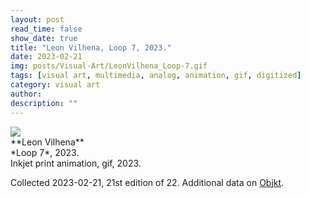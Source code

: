 ```yaml
---
layout: post
read_time: false
show_date: true
title: "Leon Vilhena, Loop 7, 2023."
date: 2023-02-21
img: posts/Visual-Art/LeonVilhena_Loop-7.gif
tags: [visual art, multimedia, analog, animation, gif, digitized]
category: visual art
author: 
description: ""
---
```


<img src='https://i.postimg.cc/VLgjYwg2/Leon-Vilhena-Loop-7.gif'>

<br>
**Leon Vilhena**
<br>*Loop 7*, 2023.
<br>Inkjet print animation, gif, 2023.


 <div class="page-separator"></div>

Collected 2023-02-21, 21st edition of 22. Additional data on [Objkt](https://objkt.com/tokens/KT1JcyQsY85oBrmQJ6navNhvQFeRd9dMk7Fn/4).
